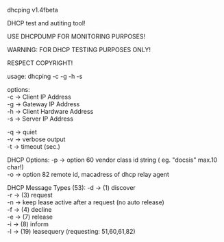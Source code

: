 dhcping v1.4fbeta


DHCP test and autiting tool!

USE DHCPDUMP FOR MONITORING PURPOSES!

WARNING: FOR DHCP TESTING PURPOSES ONLY!

RESPECT COPYRIGHT!


 
 
usage: dhcping -c <ciaddr> -g <giaddr> -h <chaddr> -s <server-ip>  
 
options:  
 -c <ciaddr>      -> Client IP Address  
 -g <giaddr>      -> Gateway IP Address  
 -h <chaddr>      -> Client Hardware Address  
 -s <server-ip>   -> Server IP Address  
 
 -q               -> quiet  
 -v               -> verbose output  
 -t <maxwait>     -> timeout (sec.) 
 
DHCP Options: 
 -p <vendor-mode> -> option 60 vendor class id string ( eg. "docsis" max.10 char!)  
 -o <relay-mac>   -> option 82 remote id, macadress of dhcp relay agent  
 
DHCP Message Types (53): 
 -d               -> (1) discover   
 -r               -> (3) request  
 -n               -> keep lease active after a request (no auto release)  
 -f               -> (4) decline  
 -e               -> (7) release  
 -i               -> (8) inform  
 -l               -> (19) leasequery (requesting: 51,60,61,82)
 
 
